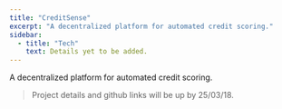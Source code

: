```yaml
---
title: "CreditSense"
excerpt: "A decentralized platform for automated credit scoring."
sidebar:
  - title: "Tech"
    text: Details yet to be added.
---
```


A decentralized platform for automated credit scoring.

> Project details and github links will be up by 25/03/18.
